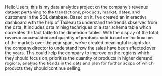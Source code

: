 Hello Users, this is my data analytics project on the company's revenue dataset pertaining to the transactions, products, market, dates, and customers in the SQL database. 
Based on it, I’ve created an interactive dashboard with the help of Tableau to understand the trends observed from the data. 
It includes data mining techniques of a star schema table which correlates the fact table to the dimension tables.
With the display of the total revenue accumulated and quantity of products sold based on the location of the markets over the year span, we've created 
meaningful insights for the company director to understand how the sales have been affected over the years.
This could help the company to improve on the regions which they should focus on, prioritise the quantity of products in higher demand regions,
analyse the trends in the data and plan for further scope of which products they should continue selling.

